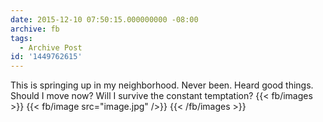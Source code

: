 ```yaml
---
date: 2015-12-10 07:50:15.000000000 -08:00
archive: fb
tags: 
  - Archive Post
id: '1449762615'
---
```


This is springing up in my neighborhood. Never been. Heard good things. Should I move now? Will I survive the constant temptation?
{{< fb/images >}}
{{< fb/image src="image.jpg" />}}
{{< /fb/images >}}
